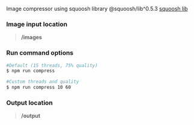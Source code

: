 Image compressor using squoosh library @squoosh/lib^0.5.3
[squoosh lib](https://www.npmjs.com/package/@squoosh/lib)

### Image input location
> **/images**
### Run command options
```bash
#Default (15 threads, 75% quality)
$ npm run compress

#Custom threads and quality
$ npm run compress 10 60
```
### Output location
> **/output**
